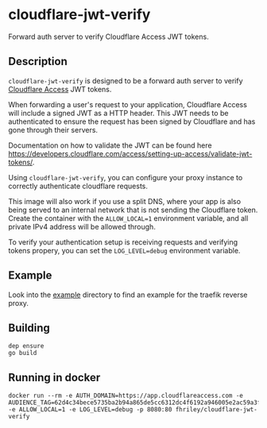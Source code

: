 # cloudflare-jwt-verify

Forward auth server to verify Cloudflare Access JWT tokens.

## Description

`cloudflare-jwt-verify` is designed to be a forward auth server to verify
[Cloudflare Access](https://teams.cloudflare.com/access)
JWT tokens.

When forwarding a user's request to your application, Cloudflare Access will include a signed JWT as a HTTP header.
This JWT needs to be authenticated to ensure the request has been signed by Cloudflare and has gone through their servers.

Documentation on how to validate the JWT can be found here
https://developers.cloudflare.com/access/setting-up-access/validate-jwt-tokens/.

Using `cloudflare-jwt-verify`, you can configure your proxy instance to correctly authenticate cloudflare requests.

This image will also work if you use a split DNS, where your app is also being served to an internal network
that is not sending the Cloudflare token. Create the container with the `ALLOW_LOCAL=1` environment variable, and all
private IPv4 address will be allowed through.

To verify your authentication setup is receiving requests and verifying tokens propery, you can set the
`LOG_LEVEL=debug` environment variable.

## Example

Look into the [example](example/) directory to find an example for the traefik reverse proxy.

## Building

    dep ensure
    go build

## Running in docker

    docker run --rm -e AUTH_DOMAIN=https://app.cloudflareaccess.com -e AUDIENCE_TAG=62d4c34bece5735ba2b94a865de5cc6312dc4f6192a946005e2ac59a3f4522d2 -e ALLOW_LOCAL=1 -e LOG_LEVEL=debug -p 8080:80 fhriley/cloudflare-jwt-verify